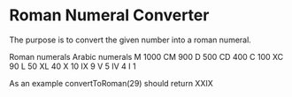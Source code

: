 # Roman Numeral Converter

The purpose is to convert the given number into a roman numeral.

Roman numerals		Arabic numerals
M					1000
CM					900
D					500
CD					400
C					100
XC					90
L					50
XL					40
X					10
IX					9
V					5
IV					4
I					1

As an example convertToRoman(29) should return XXIX